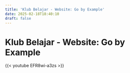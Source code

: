 ```yaml
---
title: 'Klub Belajar - Website: Go by Example'
date: 2025-02-18T18:40:10
draft: false
---
```


# Klub Belajar - Website: Go by Example

{{< youtube EFR8wi-a3zs >}}
